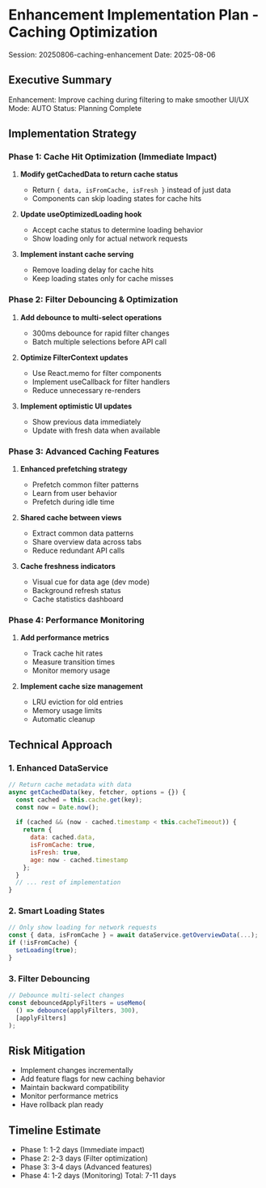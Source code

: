 # Enhancement Implementation Plan - Caching Optimization
Session: 20250806-caching-enhancement
Date: 2025-08-06

## Executive Summary
Enhancement: Improve caching during filtering to make smoother UI/UX
Mode: AUTO
Status: Planning Complete

## Implementation Strategy

### Phase 1: Cache Hit Optimization (Immediate Impact)
1. **Modify getCachedData to return cache status**
   - Return `{ data, isFromCache, isFresh }` instead of just data
   - Components can skip loading states for cache hits

2. **Update useOptimizedLoading hook**
   - Accept cache status to determine loading behavior
   - Show loading only for actual network requests

3. **Implement instant cache serving**
   - Remove loading delay for cache hits
   - Keep loading states only for cache misses

### Phase 2: Filter Debouncing & Optimization
1. **Add debounce to multi-select operations**
   - 300ms debounce for rapid filter changes
   - Batch multiple selections before API call

2. **Optimize FilterContext updates**
   - Use React.memo for filter components
   - Implement useCallback for filter handlers
   - Reduce unnecessary re-renders

3. **Implement optimistic UI updates**
   - Show previous data immediately
   - Update with fresh data when available

### Phase 3: Advanced Caching Features
1. **Enhanced prefetching strategy**
   - Prefetch common filter patterns
   - Learn from user behavior
   - Prefetch during idle time

2. **Shared cache between views**
   - Extract common data patterns
   - Share overview data across tabs
   - Reduce redundant API calls

3. **Cache freshness indicators**
   - Visual cue for data age (dev mode)
   - Background refresh status
   - Cache statistics dashboard

### Phase 4: Performance Monitoring
1. **Add performance metrics**
   - Track cache hit rates
   - Measure transition times
   - Monitor memory usage

2. **Implement cache size management**
   - LRU eviction for old entries
   - Memory usage limits
   - Automatic cleanup

## Technical Approach

### 1. Enhanced DataService
```javascript
// Return cache metadata with data
async getCachedData(key, fetcher, options = {}) {
  const cached = this.cache.get(key);
  const now = Date.now();
  
  if (cached && (now - cached.timestamp < this.cacheTimeout)) {
    return { 
      data: cached.data, 
      isFromCache: true, 
      isFresh: true,
      age: now - cached.timestamp 
    };
  }
  // ... rest of implementation
}
```

### 2. Smart Loading States
```javascript
// Only show loading for network requests
const { data, isFromCache } = await dataService.getOverviewData(...);
if (!isFromCache) {
  setLoading(true);
}
```

### 3. Filter Debouncing
```javascript
// Debounce multi-select changes
const debouncedApplyFilters = useMemo(
  () => debounce(applyFilters, 300),
  [applyFilters]
);
```

## Risk Mitigation
- Implement changes incrementally
- Add feature flags for new caching behavior
- Maintain backward compatibility
- Monitor performance metrics
- Have rollback plan ready

## Timeline Estimate
- Phase 1: 1-2 days (Immediate impact)
- Phase 2: 2-3 days (Filter optimization)
- Phase 3: 3-4 days (Advanced features)
- Phase 4: 1-2 days (Monitoring)
Total: 7-11 days